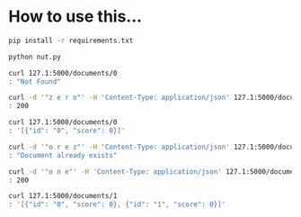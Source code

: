 # How to use this...

```bash
pip install -r requirements.txt

python nut.py
```

```bash
curl 127.1:5000/documents/0
: "Not Found"
```

```bash
curl -d '"z e r o"' -H 'Content-Type: application/json' 127.1:5000/documents/0
: 200
```

```bash
curl 127.1:5000/documents/0
: '[{"id": "0", "score": 0}]'
```

```bash
curl -d '"o r e z"' -H 'Content-Type: application/json' 127.1:5000/documents/0
: "Document already exists"
```

```bash
curl -d '"o n e"' -H 'Content-Type: application/json' 127.1:5000/documents/1
: 200
```

```bash
curl 127.1:5000/documents/1
: '[{"id": "0", "score": 0}, {"id": "1", "score": 0}]'
```
